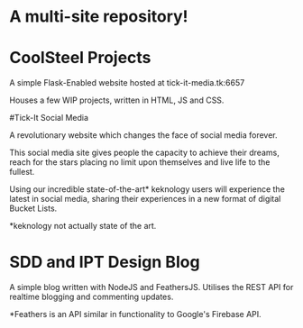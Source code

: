 # A multi-site repository!

# CoolSteel Projects

A simple Flask-Enabled website hosted at tick-it-media.tk:6657

Houses a few WIP projects, written in HTML, JS and CSS.


#Tick-It Social Media

A revolutionary website which changes the face of social media forever.

This social media site gives people the capacity to achieve their dreams, reach for the stars placing no limit upon themselves and live life to the fullest.

Using our incredible state-of-the-art* keknology users will experience the latest in social media, sharing their experiences in a new format of digital Bucket Lists.

*keknology not actually state of the art.

# SDD and IPT Design Blog

A simple blog written with NodeJS and FeathersJS. Utilises the REST API for realtime blogging and commenting updates.

*Feathers is an API similar in functionality to Google's Firebase API.
